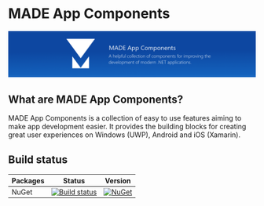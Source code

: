 # MADE App Components

![](.gitbook/assets/projectbanner.png)

## What are MADE App Components?

MADE App Components is a collection of easy to use features aiming to make app development easier. It provides the building blocks for creating great user experiences on Windows (UWP), Android and iOS (Xamarin).

## Build status

| Packages | Status | Version |
| ------ | ------ | ------ |
| NuGet | [![Build status](https://jamesmcroft.visualstudio.com/MADE%20Apps/_apis/build/status/MADE.App.Components.CI)](https://jamesmcroft.visualstudio.com/MADE%20Apps/_build/latest?definitionId=23) | [![NuGet](https://img.shields.io/nuget/v/MADE.App.svg)](https://www.nuget.org/packages/MADE.App/) |
